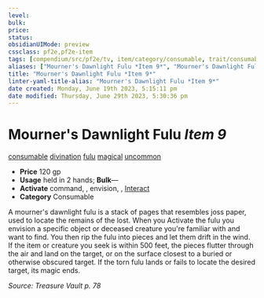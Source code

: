 ```yaml
---
level:
bulk:
price:
status:
obsidianUIMode: preview
cssclass: pf2e,pf2e-item
tags: [compendium/src/pf2e/tv, item/category/consumable, trait/consumable, trait/divination, trait/fulu, trait/magical, trait/uncommon]
aliases: ["Mourner's Dawnlight Fulu *Item 9*", "Mourner's Dawnlight Fulu"]
title: "Mourner's Dawnlight Fulu *Item 9*"
linter-yaml-title-alias: "Mourner's Dawnlight Fulu *Item 9*"
date created: Monday, June 19th 2023, 5:15:11 pm
date modified: Thursday, June 29th 2023, 5:30:36 pm
---
```


# Mourner's Dawnlight Fulu *Item 9*

[consumable](rules/traits/consumable.md) [divination](rules/traits/divination.md) [fulu](rules/traits/fulu-som.md) [magical](rules/traits/magical.md) [uncommon](rules/traits/uncommon.md)  

- **Price** 120 gp
- **Usage** held in 2 hands; **Bulk**—
- **Activate** command, , envision, , [Interact](rules/actions/interact.md)
- **Category** Consumable

A mourner's dawnlight fulu is a stack of pages that resembles joss paper, used to locate the remains of the lost. When you Activate the fulu you envision a specific object or deceased creature you're familiar with and want to find. You then rip the fulu into pieces and let them drift in the wind. If the item or creature you seek is within 500 feet, the pieces flutter through the air and land on the target, or on the surface closest to a buried or otherwise obscured target. If the torn fulu lands or fails to locate the desired target, its magic ends.

*Source: Treasure Vault p. 78*
